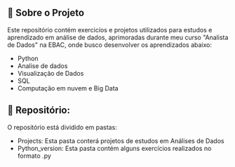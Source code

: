 ## 📑 Sobre o Projeto

Este repositório contém exercicíos e projetos utilizados para estudos e aprendizado em análise de dados, aprimoradas durante meu curso "Analista de Dados" na EBAC, onde busco desenvolver os aprendizados abaixo:

- Python
- Analise de dados 
- Visualização de Dados 
- SQL
- Computação em nuvem e Big Data

## 📃 Repositório:

O repositório está dividido em pastas:

- Projects: Esta pasta conterá projetos de estudos em Análises de Dados
- Python_version: Esta pasta contém alguns exercícios realizados no formato .py 
